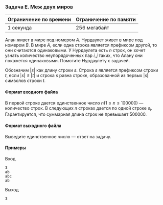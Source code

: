 ### Задача E. Меж двух миров

| Ограничение по времени | Ограничение по памяти |
| :--------------------- | :-------------------- |
| 1 секунда              | 256 мегабайт          |

Алан живет в мире под номером $A$. Нурдаулет живет в мире под номером $B$. В мире $A$, если одна строка является префиксом другой, то они считаются одинаковыми. У Нурдаулета есть $n$ строк, он хочет узнать количество неупорядоченных пар $i, j$ таких, что Алану они покажется одинаковыми. Помогите Нурдаулету с задачей.

Обозначим $|s|$ как длину строки $s$.
Строка $s$ является префиксом строки $t$, если $|s| \le |t|$ и строка $s$ равна строке, образованной из первых $|s|$ символов строки $t$.

#### Формат входного файла

В первой строке дается единственное число $n (1 \le n \le 100000)$ — количество строк.
В следующих $n$ строках дается по одной строке $s_i$. Гарантируется, что суммарная длина строк не превышает $500000$.

#### Формат выходного файла

Выведите единственное число — ответ на задачу.

#### Примеры

Вход

```
3
ab
abc
ab
```

Выход

```
3
```
